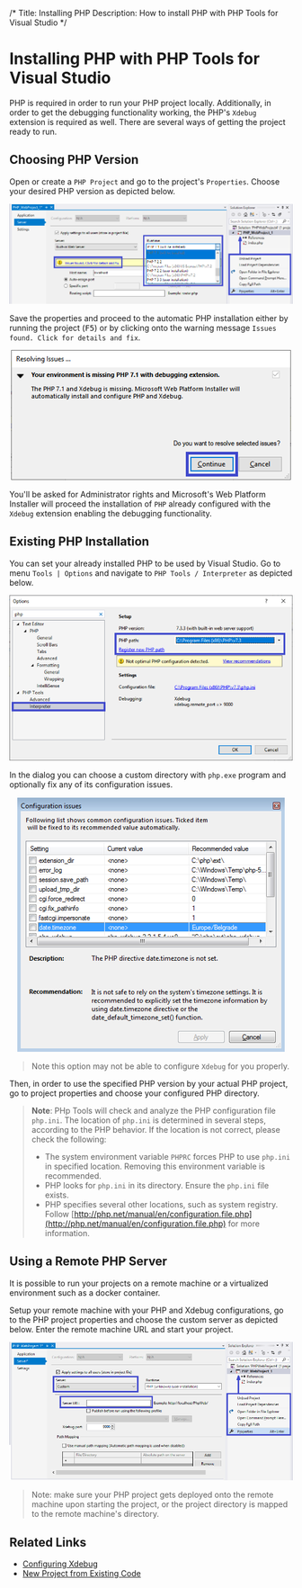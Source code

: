 /*
Title: Installing PHP
Description: How to install PHP with PHP Tools for Visual Studio
*/

# Installing PHP with PHP Tools for Visual Studio

PHP is required in order to run your PHP project locally. Additionally, in order to get the debugging functionality working, the PHP's `Xdebug` extension is required as well. There are several ways of getting the project ready to run.

## Choosing PHP Version

Open or create a `PHP Project` and go to the project's `Properties`. Choose your desired PHP version as depicted below.

![Installing PHP Automatically](imgs/phpproject-properties-server.png)

Save the properties and proceed to the automatic PHP installation either by running the project (<kbd>F5</kbd>) or by clicking onto the warning message `Issues found. Click for details and fix`.

<center>

![Installing PHP Automatically](imgs/resolving-issues.png)

</center>

You'll be asked for Administrator rights and Microsoft's Web Platform Installer will proceed the installation of `PHP` already configured with the `Xdebug` extension enabling the debugging functionality.

## Existing PHP Installation

You can set your already installed PHP to be used by Visual Studio. Go to menu `Tools | Options` and navigate to `PHP Tools / Interpreter` as depicted below.

![PHP Interpreter option](imgs/install-php-interpreter.png)

In the dialog you can choose a custom directory with `php.exe` program and optionally fix any of its configuration issues.

<center>

![Issues dialog](imgs/install-php-options-issues.png)

</center>

> Note this option may not be able to configure `Xdebug` for you properly.

Then, in order to use the specified PHP version by your actual PHP project, go to project properties and choose your configured PHP directory.

> **Note**: PHp Tools will check and analyze the PHP configuration file `php.ini`. The location of `php.ini` is determined in several steps, according to the PHP behavior. If the location is not correct, please check the following:
>
> - The system environment variable `PHPRC` forces PHP to use `php.ini` in specified location. Removing this environment variable is recommended.
> - PHP looks for `php.ini` in its directory. Ensure the `php.ini` file exists.
> - PHP specifies several other locations, such as system registry. Follow [http://php.net/manual/en/configuration.file.php](http://php.net/manual/en/configuration.file.php) for more information.

## Using a Remote PHP Server

It is possible to run your projects on a remote machine or a virtualized environment such as a docker container.

Setup your remote machine with your PHP and Xdebug configurations, go to the PHP project properties and choose the custom server as depicted below. Enter the remote machine URL and start your project.

![Issues dialog](imgs/phpproject-properties-custom.png)

> Note: make sure your PHP project gets deployed onto the remote machine upon starting the project, or the project directory is mapped to the remote machine's directory.

## Related Links

- [Configuring Xdebug](/debugging/configuring-xdebug)
- [New Project from Existing Code](/project/from-existing-code)